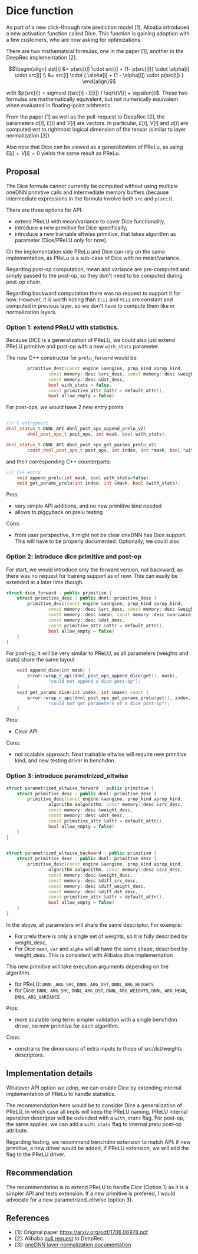 # Dice function

As part of a new click-through rate prediction model [1], Alibaba
introduced a new activation function called Dice.  This function is
gaining adoption with a few customers, who are now asking for
optimizations.

There are two mathematical formulas, one in the paper [1], another in the
DeepRec implementation [2].

```math
\begin{align}
dst[i] &= p(src[i]) \cdot src[i] + (1- p(src[i])) \cdot \alpha[i] \cdot src[i] \\
       &= src[i] \cdot ( \alpha[i] + (1 - \alpha[i]) \cdot p(src[i]) )
\end{align}
```

with $p(src[i]) = sigmoid ((src[i] - E[i]) / \sqrt{V[i] + \epsilon})$.
These two formulas are mathematically equivalent, but not numerically
equivalent when evaluated in floating-point arithmetic.

From the paper [1] as well as the pull-request to DeepRec [2], the
parameters $\alpha[i]$, $E[i]$ and $V[i]$ are vectors. In particular,
$E[i]$, $V[i]$ and $\alpha[i]$ are computed wrt to rightmost logical
dimension of the tensor (similar to layer normalization [3]).

Also note that Dice can be viewed as a generalization of PReLu, as
using $E[i] = V[i] = 0$ yields the same result as PReLu.


## Proposal

The Dice formula cannot currently be computed without using multiple
oneDNN primitive calls and intermediate memory buffers (because
intermediate expressions in the formula involve both `src` and
`p(src)`).


There are three options for API:
- extend PReLU with mean/variance to cover Dice functionality,
- introduce a new primitive for Dice specifically,
- introduce a new trainable eltwise primitive, that takes algorithm as
  parameter (Dice/PReLU only for now).

On the implementation side PReLu and Dice can rely on the same
implementation, as PReLu is a sub-case of Dice with no mean/variance.

Regarding post-op computation, mean and variance are pre-computed and
simply passed to the post-op, so they don't need to be computed during
post-op chain.

Regarding backward computation there was no request to support it for
now.  However, it is worth noting than `E[i]` and `V[i]` are constant and
computed in previous layer, so we don't have to compute them like in
normalization layers.

### Option 1: extend PReLU with statistics.

Because DICE is a generalization of PReLU, we could also just extend
PReLU primitive and post-op with a new `with_stats` parameter.

The new C++ constructor for `prelu_forward` would be
```c++
        primitive_desc(const engine &aengine, prop_kind aprop_kind,
                const memory::desc &src_desc, const memory::desc &weight_desc,
                const memory::desc &dst_desc,
                bool with_stats = false,
                const primitive_attr &attr = default_attr(),
                bool allow_empty = false)
```

For post-ops, we would have 2 new entry points

```c++

/// C entrypoint
dnnl_status_t DNNL_API dnnl_post_ops_append_prelu_v2(
        dnnl_post_ops_t post_ops, int mask, bool with_stats);

dnnl_status_t DNNL_API dnnl_post_ops_get_params_prelu_v2(
        const_dnnl_post_ops_t post_ops, int index, int *mask, bool *with_stats);
```

and their corresponding C++ counterparts:

```c++
/// C++ entry
    void append_prelu(int mask, bool with_stats=false);
    void get_params_prelu(int index, int &mask, bool &with_stats);
```

Pros:
- very simple API additions, and no new primitive kind needed
- allows to piggyback on prelu testing

Cons:
- from user perspective, it might not be clear oneDNN has Dice
  support. This will have to be properly documented. Optionally, we
  could also

### Option 2: introduce dice primitive and post-op

For start, we would introduce only the forward version, not backward,
as there was no request for training support as of now.  This can
easily be extended at a later time though.

```c++
struct dice_forward : public primitive {
    struct primitive_desc : public dnnl::primitive_desc {
        primitive_desc(const engine &aengine, prop_kind aprop_kind,
                const memory::desc &src_desc, const memory::desc &weight_desc,
                const memory::desc &mean, const memory::desc &variance,
                const memory::desc &dst_desc,
                const primitive_attr &attr = default_attr(),
                bool allow_empty = false)
	}
}

```


For post-op, it will be very similar to PReLU, as all parameters
(weights and stats) share the same layout

```c++
    void append_dice(int mask) {
        error::wrap_c_api(dnnl_post_ops_append_dice(get(), mask),
                "could not append a dice post-op");
    }
    void get_params_dice(int index, int &mask) const {
        error::wrap_c_api(dnnl_post_ops_get_params_prelu(get(), index, &mask),
                "could not get parameters of a dice post-op");
    }
```

Pros:
- Clear API 

Cons:
- not scalable approach. Next trainable eltwise will require new
  primitive kind, and new testing driver in benchdnn.


### Option 3: introduce parametrized_eltwise

```c++
struct parametrized_eltwise_forward : public primitive {
    struct primitive_desc : public dnnl::primitive_desc {
        primitive_desc(const engine &aengine, prop_kind aprop_kind,
                algorithm aalgorithm, const memory::desc &src_desc,
                const memory::desc &weight_desc,
                const memory::desc &dst_desc,
                const primitive_attr &attr = default_attr(),
                bool allow_empty = false)
	}
}


struct parametrized_eltwise_backward : public primitive {
    struct primitive_desc : public dnnl::primitive_desc {
        primitive_desc(const engine &aengine, prop_kind aprop_kind,
                algorithm aalgorithm, const memory::desc &src_desc,
                const memory::desc &weight_desc,
                const memory::desc &diff_src_desc,
                const memory::desc &diff_weight_desc,
                const memory::desc &diff_dst_desc,
                const primitive_attr &attr = default_attr(),
                bool allow_empty = false)
	}
}

```

In the above, all parameters will share the same descriptor. For
example:
- For prelu there is only a single set of weights, so it is fully
  described by weight_desc,
- For Dice `mean`, `var` and `alpha` will all have the same shape,
  described by weight_desc. This is consistent with Alibaba dice
  implementation

This new primitive will take execution arguments depending on the
algorithm.
- for PReLU: `DNNL_ARG_SRC`, `DNNL_ARG_DST`, `DNNL_ARG_WEIGHTS`
- for Dice: `DNNL_ARG_SRC`, `DNNL_ARG_DST`, `DNNL_ARG_WEIGHTS`,
  `DNNL_ARG_MEAN`, `DNNL_ARG_VARIANCE`

Pros:
- more scalable long term: simpler validation with a single benchdnn
  driver, no new primitive for each algorithm.

Cons:
- constrains the dimensions of extra inputs to those of
  src/dst/weights descriptors.



## Implementation details

Whatever API option we adop, we can enable Dice by extending internal
implementation of PReLu to handle statistics.

The recommendation here would be to consider Dice a generalization of
PReLU, in which case all impls will keep the PReLU naming, PReLU
internal operation descriptor will be extended with a `with_stats`
flag. For post-op, the same applies, we can add a `with_stats` flag to
internal prelu post-op attribute.

Regarding testing, we recommend benchdnn extension to match API: if
new primitive, a new driver would be added, if PReLU extension, we
will add the flag to the PReLU driver.

## Recommendation
The recommendation is to extend PReLU to handle Dice (Option 1) as it
is a simpler API and tests extension.  If a new primitive is prefered,
I would advocate for a new parametrized_eltwise (option 3).


## References
- [1]: Original paper https://arxiv.org/pdf/1706.06978.pdf
- [2]: Alibaba [pull request](https://github.com/DeepRec-AI/DeepRec/pull/581/) to DeepRec.
- [3]: [oneDNN layer normalization documentation](https://oneapi-src.github.io/oneDNN/dev_guide_layer_normalization.html)
